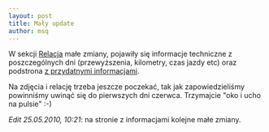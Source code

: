 ```yaml
---
layout: post
title: Mały update
author: msq
---
```


W sekcji [Relacja](/report.html) małe zmiany, pojawiły się informacje techniczne
z poszczególnych dni (przewyższenia, kilometry, czas jazdy etc) oraz podstrona
[z przydatnymi informacjami](./report/info.html).

Na zdjęcia i relację trzeba jeszcze poczekać, tak jak zapowiedzieliśmy
powinniśmy uwinąć się do pierwszych dni czerwca. Trzymajcie "oko i ucho na
pulsie" :-)

*Edit 25.05.2010, 10:21*: na stronie z informacjami kolejne małe zmiany.
